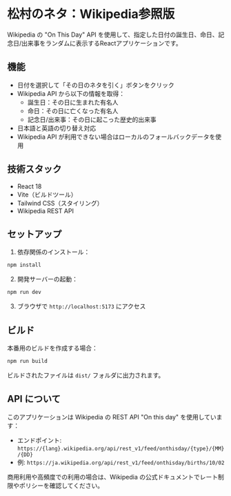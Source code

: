 # 松村のネタ：Wikipedia参照版

Wikipedia の "On This Day" API を使用して、指定した日付の誕生日、命日、記念日/出来事をランダムに表示するReactアプリケーションです。

## 機能

- 日付を選択して「その日のネタを引く」ボタンをクリック
- Wikipedia API から以下の情報を取得：
  - 誕生日：その日に生まれた有名人
  - 命日：その日に亡くなった有名人  
  - 記念日/出来事：その日に起こった歴史的出来事
- 日本語と英語の切り替え対応
- Wikipedia API が利用できない場合はローカルのフォールバックデータを使用

## 技術スタック

- React 18
- Vite（ビルドツール）
- Tailwind CSS（スタイリング）
- Wikipedia REST API

## セットアップ

1. 依存関係のインストール：
```bash
npm install
```

2. 開発サーバーの起動：
```bash
npm run dev
```

3. ブラウザで `http://localhost:5173` にアクセス

## ビルド

本番用のビルドを作成する場合：
```bash
npm run build
```

ビルドされたファイルは `dist/` フォルダに出力されます。

## API について

このアプリケーションは Wikipedia の REST API "On this day" を使用しています：
- エンドポイント: `https://{lang}.wikipedia.org/api/rest_v1/feed/onthisday/{type}/{MM}/{DD}`
- 例: `https://ja.wikipedia.org/api/rest_v1/feed/onthisday/births/10/02`

商用利用や高頻度での利用の場合は、Wikipedia の公式ドキュメントでレート制限やポリシーを確認してください。 